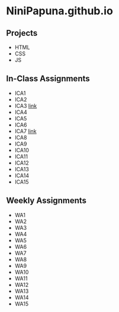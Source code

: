 # NiniPapuna.github.io


## Projects

- HTML
- CSS
- JS

## In-Class Assignments

- ICA1
- ICA2
- ICA3 [link](/ica/ica3a.html)
- ICA4
- ICA5
- ICA6
- ICA7 [link](/ica/ica7.html)
- ICA8
- ICA9
- ICA10
- ICA11
- ICA12
- ICA13
- ICA14
- ICA15

## Weekly Assignments

- WA1
- WA2
- WA3
- WA4
- WA5
- WA6
- WA7
- WA8
- WA9
- WA10
- WA11
- WA12
- WA13
- WA14
- WA15

